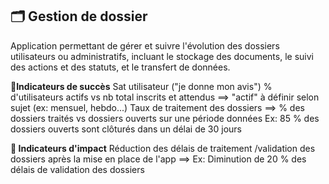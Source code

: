 ## 🗂️ Gestion de dossier
Application permettant de gérer et suivre l'évolution des dossiers utilisateurs ou administratifs, incluant le stockage des documents, le suivi des actions et des statuts, et le transfert de données. 

**🎯Indicateurs de succès**
Sat utilisateur ("je donne mon avis")
% d'utilisateurs actifs vs nb total inscrits et attendus ==> "actif" à définir selon sujet (ex: mensuel, hebdo...)
Taux de traitement des dossiers ==> % des dossiers traités vs dossiers ouverts sur une période données 
      Ex: 85 % des dossiers ouverts sont clôturés dans un délai de 30 jours

**👊 Indicateurs d'impact**
Réduction des délais de traitement /validation des dossiers après la mise en place de l'app ==> Ex:  Diminution de 20 % des délais de validation des dossiers
